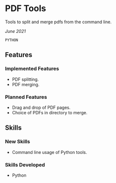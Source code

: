 # **PDF Tools**

Tools to split and merge pdfs from the command line.

_June 2021_

```PYTHON```

## **Features** 

### **Implemented Features**

* PDF splitting.
* PDF merging.

### **Planned Features**

* Drag and drop of PDF pages.
* Choice of PDFs in directory to merge.

## **Skills**

### **New Skills**

* Command line usage of Python tools.

### **Skills Developed**

* Python